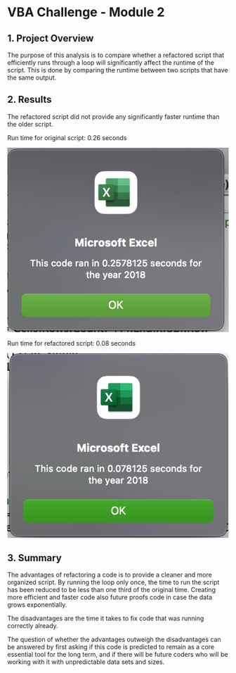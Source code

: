 # VBA Challenge - Module 2

## 1. Project Overview

The purpose of this analysis is to compare whether a refactored script that efficiently runs through a loop will significantly affect the runtime of the script. This is done by comparing the runtime between two scripts that have the same output.

## 2. Results

The refactored script did not provide any significantly faster runtime than the older script.

Run time for original script: 0.26 seconds

![Run time for original script: 0.26 seconds](/Resources/VBA_Challenge_2018_2.png)

Run time for refactored script: 0.08 seconds

![Run time for refactored script: 0.08 seconds](/Resources/VBA_Challenge_2018_edited.png)

## 3. Summary

The advantages of refactoring a code is to provide a cleaner and more organized script. By running the loop only once, the time to run the script has been reduced to be less than one third of the original time. Creating more efficient and faster code also future proofs code in case the data grows exponentially.

The disadvantages are the time it takes to fix code that was running correctly already.

The question of whether the advantages outweigh the disadvantages can be answered by first asking if this code is predicted to remain as a core essential tool for the long term, and if there will be future coders who will be working with it with unpredictable data sets and sizes.


